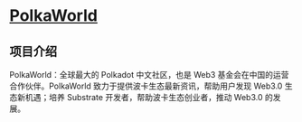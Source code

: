 # [PolkaWorld](https://polkaworld.pro/)

## 项目介绍

PolkaWorld：全球最大的 Polkadot 中文社区，也是 Web3 基金会在中国的运营合作伙伴。PolkaWorld 致力于提供波卡生态最新资讯，帮助用户发现 Web3.0 生态新机遇；培养 Substrate 开发者，帮助波卡生态创业者，推动 Web3.0 的发展。
